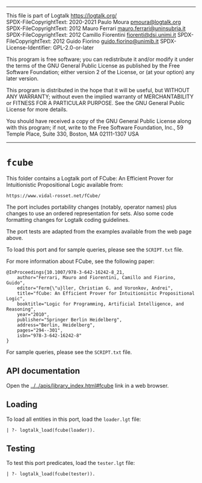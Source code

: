 ________________________________________________________________________

This file is part of Logtalk <https://logtalk.org/>  
SPDX-FileCopyrightText: 2020-2021 Paulo Moura   <pmoura@logtalk.org>
SPDX-FileCopyrightText: 2012 Mauro Ferrari      <mauro.ferrari@uninsubria.it>
SPDX-FileCopyrightText: 2012 Camillo Fiorentini <fiorenti@dsi.unimi.it>
SPDX-FileCopyrightText: 2012 Guido Fiorino      <guido.fiorino@unimib.it>
SPDX-License-Identifier: GPL-2.0-or-later

This program is free software; you can redistribute it and/or modify
it under the terms of the GNU General Public License as published by
the Free Software Foundation; either version 2 of the License, or
(at your option) any later version.

This program is distributed in the hope that it will be useful,
but WITHOUT ANY WARRANTY; without even the implied warranty of
MERCHANTABILITY or FITNESS FOR A PARTICULAR PURPOSE.  See the
GNU General Public License for more details.

You should have received a copy of the GNU General Public License
along with this program; if not, write to the Free Software
Foundation, Inc., 59 Temple Place, Suite 330, Boston, MA  02111-1307  USA
________________________________________________________________________


`fcube`
=======

This folder contains a Logtalk port of FCube: An Efficient Prover for
Intuitionistic Propositional Logic available from:

	https://www.vidal-rosset.net/fCube/

The port includes portability changes (notably, operator names) plus
changes to use an ordered representation for sets. Also some code
formatting changes for Logtalk coding guidelines.

The port tests are adapted from the examples available from the web
page above.

To load this port and for sample queries, please see the `SCRIPT.txt`
file.

For more information about FCube, see the following paper:

	@InProceedings{10.1007/978-3-642-16242-8_21,
		author="Ferrari, Mauro and Fiorentini, Camillo and Fiorino, Guido",
		editor="Ferm{\"u}ller, Christian G. and Voronkov, Andrei",
		title="fCube: An Efficient Prover for Intuitionistic Propositional Logic",
		booktitle="Logic for Programming, Artificial Intelligence, and Reasoning",
		year="2010",
		publisher="Springer Berlin Heidelberg",
		address="Berlin, Heidelberg",
		pages="294--301",
		isbn="978-3-642-16242-8"
	}

For sample queries, please see the `SCRIPT.txt` file.


API documentation
-----------------

Open the [../../apis/library_index.html#fcube](../../apis/library_index.html#fcube)
link in a web browser.


Loading
-------

To load all entities in this port, load the `loader.lgt` file:

	| ?- logtalk_load(fcube(loader)).


Testing
-------

To test this port predicates, load the `tester.lgt` file:

	| ?- logtalk_load(fcube(tester)).
